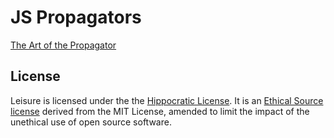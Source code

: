 # JS Propagators

[The Art of the Propagator](https://dspace.mit.edu/handle/1721.1/44215)

## License

Leisure is licensed under the the [Hippocratic License](https://firstdonoharm.dev). It is an [Ethical Source license](https://ethicalsource.dev) derived from the MIT License, amended to limit the impact of the unethical use of open source software.
